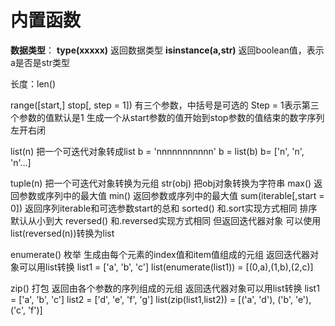# 内置函数

**数据类型**：
**type(xxxxx)** 返回数据类型
**isinstance(a,str)** 返回boolean值，表示a是否是str类型

长度：len()

range([start,] stop[, step = 1]) 有三个参数，中括号是可选的
Step = 1表示第三个参数的值默认是1
生成一个从start参数的值开始到stop参数的值结束的数字序列 左开右闭

list(n) 把一个可迭代对象转成list
b = 'nnnnnnnnnnn'
b = list(b)
b= ['n', 'n', 'n'…]

tuple(n) 把一个可迭代对象转换为元组
str(obj) 把obj对象转换为字符串
max() 返回参数或序列中的最大值
min() 返回参数或序列中的最大值
sum(iterable[,start = 0]) 返回序列iterable和可选参数start的总和
sorted() 和.sort实现方式相同 排序 默认从小到大
reversed() 和.reversed实现方式相同 但返回迭代器对象 可以使用list(reversed(n))转换为list

enumerate() 枚举 生成由每个元素的index值和item值组成的元组 返回迭代器对象可以用list转换
list1 = ['a', 'b', 'c']
list(enumerate(list1)) = [(0,a),(1,b),(2,c)]

zip() 打包 返回由各个参数的序列组成的元组 返回迭代器对象可以用list转换
list1 = ['a', 'b', 'c']
list2 = ['d', 'e', 'f', 'g']
list(zip(list1,list2)) = [('a', 'd'), ('b', 'e'), ('c', 'f')]